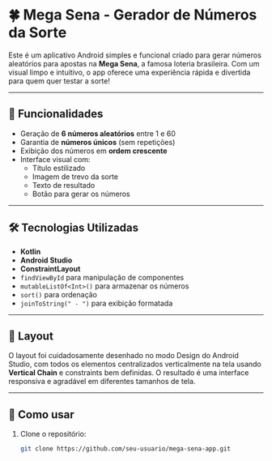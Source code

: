 # 🍀 Mega Sena - Gerador de Números da Sorte

Este é um aplicativo Android simples e funcional criado para gerar números aleatórios para apostas na **Mega Sena**, a famosa loteria brasileira. Com um visual limpo e intuitivo, o app oferece uma experiência rápida e divertida para quem quer testar a sorte!

---

## 📱 Funcionalidades

- Geração de **6 números aleatórios** entre 1 e 60
- Garantia de **números únicos** (sem repetições)
- Exibição dos números em **ordem crescente**
- Interface visual com:
  - Título estilizado
  - Imagem de trevo da sorte
  - Texto de resultado
  - Botão para gerar os números

---

## 🛠️ Tecnologias Utilizadas

- **Kotlin**
- **Android Studio**
- **ConstraintLayout**
- `findViewById` para manipulação de componentes
- `mutableListOf<Int>()` para armazenar os números
- `sort()` para ordenação
- `joinToString(" - ")` para exibição formatada

---

## 🎨 Layout

O layout foi cuidadosamente desenhado no modo Design do Android Studio, com todos os elementos centralizados verticalmente na tela usando **Vertical Chain** e constraints bem definidas. O resultado é uma interface responsiva e agradável em diferentes tamanhos de tela.

---

## 🚀 Como usar

1. Clone o repositório:
   ```bash
   git clone https://github.com/seu-usuario/mega-sena-app.git
